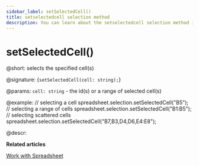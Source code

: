 ```yaml
---
sidebar_label: setSelectedCell() 
title: setselectedcell selection method
description: You can learn about the setselectedcell selection method in the documentation of the DHTMLX JavaScript Spreadsheet library. Browse developer guides and API reference, try out code examples and live demos, and download a free 30-day evaluation version of DHTMLX Spreadsheet.
---
```


# setSelectedCell()

@short: selects the specified cell(s)

@signature: {`setSelectedCell(cell: string);`}

@params:
`cell: string` - the id(s) or a range of selected cell(s)

@example:
// selecting a cell
spreadsheet.selection.setSelectedCell("B5");
// selecting a range of cells
spreadsheet.selection.setSelectedCell("B1:B5");
// selecting scattered cells
spreadsheet.selection.setSelectedCell("B7,B3,D4,D6,E4:E8");

@descr:

**Related articles**

[Work with Spreadsheet](working_with_ssheet.md#selecting-cells)
